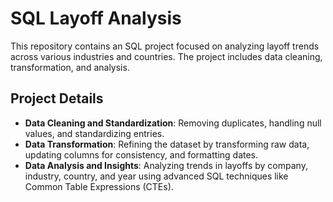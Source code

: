 # SQL Layoff Analysis

This repository contains an SQL project focused on analyzing layoff trends across various industries and countries. The project includes data cleaning, transformation, and analysis.

## Project Details

- **Data Cleaning and Standardization**: Removing duplicates, handling null values, and standardizing entries.
- **Data Transformation**: Refining the dataset by transforming raw data, updating columns for consistency, and formatting dates.
- **Data Analysis and Insights**: Analyzing trends in layoffs by company, industry, country, and year using advanced SQL techniques like Common Table Expressions (CTEs).

